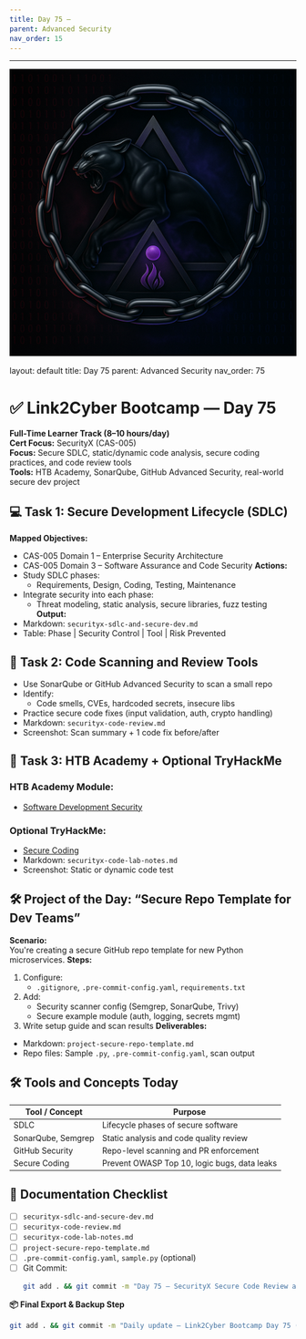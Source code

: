 ```yaml
---
title: Day 75 –
parent: Advanced Security
nav_order: 15
---
```

---
![Panther Icon](/assets/icons/icon-cyber-panther.png)

layout: default
title: Day 75
parent: Advanced Security
nav_order: 75

# ✅ Link2Cyber Bootcamp — Day 75
**Full-Time Learner Track (8–10 hours/day)**  
**Cert Focus:** SecurityX (CAS-005)  
**Focus:** Secure SDLC, static/dynamic code analysis, secure coding practices, and code review tools  
**Tools:** HTB Academy, SonarQube, GitHub Advanced Security, real-world secure dev project
## 💻 Task 1: Secure Development Lifecycle (SDLC)
**Mapped Objectives:**  
- CAS-005 Domain 1 – Enterprise Security Architecture  
- CAS-005 Domain 3 – Software Assurance and Code Security
**Actions:**  
- Study SDLC phases:
  - Requirements, Design, Coding, Testing, Maintenance  
- Integrate security into each phase:
  - Threat modeling, static analysis, secure libraries, fuzz testing
**Output:**  
- Markdown: `securityx-sdlc-and-secure-dev.md`  
- Table: Phase | Security Control | Tool | Risk Prevented
## 🧪 Task 2: Code Scanning and Review Tools
- Use SonarQube or GitHub Advanced Security to scan a small repo  
- Identify:
  - Code smells, CVEs, hardcoded secrets, insecure libs  
- Practice secure code fixes (input validation, auth, crypto handling)
- Markdown: `securityx-code-review.md`  
- Screenshot: Scan summary + 1 code fix before/after
## 🧪 Task 3: HTB Academy + Optional TryHackMe
### HTB Academy Module:
- [Software Development Security](https://academy.hackthebox.com/module/117)
### Optional TryHackMe:
- [Secure Coding](https://tryhackme.com/room/securecoding)
- Markdown: `securityx-code-lab-notes.md`  
- Screenshot: Static or dynamic code test
## 🛠️ Project of the Day: “Secure Repo Template for Dev Teams”
**Scenario:**  
You're creating a secure GitHub repo template for new Python microservices.
**Steps:**  
1. Configure:
   - `.gitignore`, `.pre-commit-config.yaml`, `requirements.txt`  
2. Add:
   - Security scanner config (Semgrep, SonarQube, Trivy)  
   - Secure example module (auth, logging, secrets mgmt)  
3. Write setup guide and scan results
**Deliverables:**  
- Markdown: `project-secure-repo-template.md`  
- Repo files: Sample `.py`, `.pre-commit-config.yaml`, scan output
## 🛠️ Tools and Concepts Today
| Tool / Concept      | Purpose                                        |
|---------------------|------------------------------------------------|
| SDLC                | Lifecycle phases of secure software            |
| SonarQube, Semgrep  | Static analysis and code quality review        |
| GitHub Security     | Repo-level scanning and PR enforcement         |
| Secure Coding       | Prevent OWASP Top 10, logic bugs, data leaks   |
## 📁 Documentation Checklist
- [ ] `securityx-sdlc-and-secure-dev.md`  
- [ ] `securityx-code-review.md`  
- [ ] `securityx-code-lab-notes.md`  
- [ ] `project-secure-repo-template.md`  
- [ ] `.pre-commit-config.yaml`, `sample.py` (optional)  
- [ ] Git Commit:
  ```bash
  git add . && git commit -m "Day 75 – SecurityX Secure Code Review and SDLC" && git push origin main
  ```
**📦 Final Export & Backup Step**
```bash
git add . && git commit -m "Daily update – Link2Cyber Bootcamp Day 75 (SecurityX Secure DevOps)" && git push origin main
```
